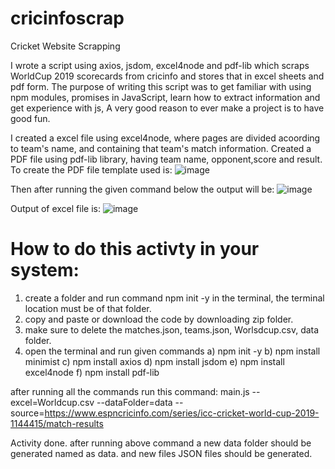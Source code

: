 # cricinfoscrap

Cricket Website Scrapping

I wrote a script using axios, jsdom, excel4node and pdf-lib which scraps WorldCup 2019 scorecards from cricinfo and stores that in excel sheets and pdf form. The purpose of writing this script was to get familiar with using npm modules, promises in JavaScript, learn how to extract information and get experience with js, A very good reason to ever make a project is to have good fun.


I created a excel file using excel4node, where pages are divided acoording to team's name, and containing that team's match information.
Created a PDF file using pdf-lib library, having team name, opponent,score and result.
To create the PDF file template used is: 
![image](https://user-images.githubusercontent.com/85759615/144708258-65de861a-2e13-40ed-90f0-df81a188feed.png)


Then after running the given command below the output will be:
![image](https://user-images.githubusercontent.com/85759615/144708314-cc6d35a3-b150-4d6f-ad1e-b2fd65b78a6d.png)


Output of excel file is:
![image](https://user-images.githubusercontent.com/85759615/144708363-370df5af-c2d3-4b99-a7ba-f2b55f1a634d.png)


# How to do this activty in your system:
1. create a folder and run command npm init -y in the terminal, the terminal location must be of that folder.
2. copy and paste or download the code by downloading zip folder.
3. make sure to delete the matches.json, teams.json, Worlsdcup.csv, data folder.
4. open the terminal and run given commands 
a) npm init -y 
b) npm install minimist
c) npm install axios
d) npm install jsdom
e) npm install excel4node
f) npm install pdf-lib

after running all the commands run this command:  main.js --excel=Worldcup.csv --dataFolder=data --source=https://www.espncricinfo.com/series/icc-cricket-world-cup-2019-1144415/match-results 


Activity done.
after running above command a new data folder should be generated named as data.
and new files JSON files should be generated.
